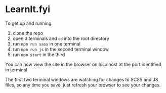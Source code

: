 # LearnIt.fyi

To get up and running:

1) clone the repo
2) open 3 terminals and `cd` into the root directory
3) run `npm run sass` in one terminal
4) run `npm run js` in the second terminal window
5) run `npm start` in the third

You can now view the site in the browser on localhost at the port identified in terminal

The first two terminal windows are watching for changes to SCSS and JS files, so any time you save, just refresh your browser to see your changes.
